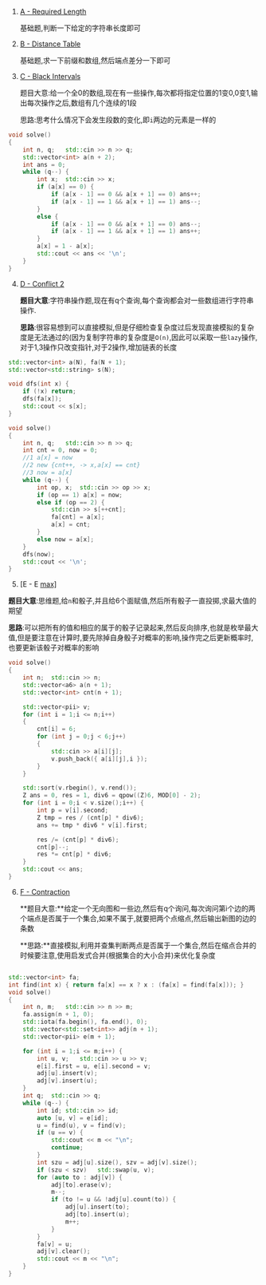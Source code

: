 1. [A - Required Length](https://atcoder.jp/contests/abc411/tasks/abc411_a)

   基础题,判断一下给定的字符串长度即可

2. [B - Distance Table](https://atcoder.jp/contests/abc411/tasks/abc411_b)

   基础题,求一下前缀和数组,然后端点差分一下即可

3. [C - Black Intervals](https://atcoder.jp/contests/abc411/tasks/abc411_c)

   题目大意:给一个全0的数组,现在有一些操作,每次都将指定位置的1变0,0变1,输出每次操作之后,数组有几个连续的1段

   思路:思考什么情况下会发生段数的变化,即`i`两边的元素是一样的

~~~ cpp
void solve()
{
    int n, q;   std::cin >> n >> q;
    std::vector<int> a(n + 2);
    int ans = 0;
    while (q--) {
        int x;  std::cin >> x;
        if (a[x] == 0) {
            if (a[x - 1] == 0 && a[x + 1] == 0) ans++;
            if (a[x - 1] == 1 && a[x + 1] == 1) ans--;
        }
        else {
            if (a[x - 1] == 0 && a[x + 1] == 0) ans--;
            if (a[x - 1] == 1 && a[x + 1] == 1) ans++;
        }
        a[x] = 1 - a[x];
        std::cout << ans << '\n';
    }
}
~~~

4. [D - Conflict 2](https://atcoder.jp/contests/abc411/tasks/abc411_d)

   **题目大意**:字符串操作题,现在有q个查询,每个查询都会对一些数组进行字符串操作.

   **思路**:很容易想到可以直接模拟,但是仔细检查复杂度过后发现直接模拟的复杂度是无法通过的(因为复制字符串的复杂度是`O(n)`,因此可以采取一些`lazy`操作,对于1,3操作只改变指针,对于2操作,增加链表的长度

``` cpp
std::vector<int> a(N), fa(N + 1);
std::vector<std::string> s(N);

void dfs(int x) {
    if (!x) return;
    dfs(fa[x]);
    std::cout << s[x];
}

void solve()
{
    int n, q;   std::cin >> n >> q;
    int cnt = 0, now = 0;
    //1 a[x] = now
    //2 new {cnt++, -> x,a[x] == cnt}
    //3 now = a[x]
    while (q--) {
        int op, x;  std::cin >> op >> x;
        if (op == 1) a[x] = now;
        else if (op == 2) {
            std::cin >> s[++cnt];
            fa[cnt] = a[x];
            a[x] = cnt;
        }
        else now = a[x];
    }
    dfs(now);
    std::cout << '\n';
}
```

5. [E - E [max\]](https://atcoder.jp/contests/abc411/tasks/abc411_e)

**题目大意**:思维题,给`n`和骰子,并且给6个面赋值,然后所有骰子一直投掷,求最大值的期望

**思路**:可以把所有的值和相应的属于的骰子记录起来,然后反向排序,也就是枚举最大值,但是要注意在计算时,要先除掉自身骰子对概率的影响,操作完之后更新概率时,也要更新该骰子对概率的影响

``` cpp
void solve()
{
    int n;  std::cin >> n;
    std::vector<a6> a(n + 1);
    std::vector<int> cnt(n + 1);

    std::vector<pii> v;
    for (int i = 1;i <= n;i++)
    {
        cnt[i] = 6;
        for (int j = 0;j < 6;j++)
        {
            std::cin >> a[i][j];
            v.push_back({ a[i][j],i });
        }
    }

    std::sort(v.rbegin(), v.rend());
    Z ans = 0, res = 1, div6 = qpow((Z)6, MOD[0] - 2);
    for (int i = 0;i < v.size();i++) {
        int p = v[i].second;
        Z tmp = res / (cnt[p] * div6);
        ans += tmp * div6 * v[i].first;

        res /= (cnt[p] * div6);
        cnt[p]--;
        res *= cnt[p] * div6;
    }
    std::cout << ans;
}
```

6. [F - Contraction](https://atcoder.jp/contests/abc411/tasks/abc411_f)

   **题目大意:**给定一个无向图和一些边,然后有q个询问,每次询问第i个边的两个端点是否属于一个集合,如果不属于,就要把两个点缩点,然后输出新图的边的条数

   **思路:**直接模拟,利用并查集判断两点是否属于一个集合,然后在缩点合并的时候要注意,使用启发式合并(根据集合的大小合并)来优化复杂度

```cpp

std::vector<int> fa;
int find(int x) { return fa[x] == x ? x : (fa[x] = find(fa[x])); }
void solve()
{
    int n, m;   std::cin >> n >> m;
    fa.assign(n + 1, 0);
    std::iota(fa.begin(), fa.end(), 0);
    std::vector<std::set<int>> adj(n + 1);
    std::vector<pii> e(m + 1);

    for (int i = 1;i <= m;i++) {
        int u, v;   std::cin >> u >> v;
        e[i].first = u, e[i].second = v;
        adj[u].insert(v);
        adj[v].insert(u);
    }
    int q;  std::cin >> q;
    while (q--) {
        int id; std::cin >> id;
        auto [u, v] = e[id];
        u = find(u), v = find(v);
        if (u == v) {
            std::cout << m << "\n";
            continue;
        }
        int szu = adj[u].size(), szv = adj[v].size();
        if (szu < szv)   std::swap(u, v);
        for (auto to : adj[v]) {
            adj[to].erase(v);
            m--;
            if (to != u && !adj[u].count(to)) {
                adj[u].insert(to);
                adj[to].insert(u);
                m++;
            }
        }
        fa[v] = u;
        adj[v].clear();
        std::cout << m << "\n";
    }
}
```


